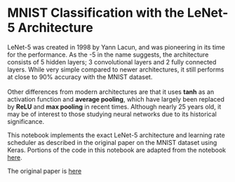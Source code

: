 # MNIST Classification with the LeNet-5 Architecture

LeNet-5 was created in 1998 by Yann Lacun, and was pioneering in its time for the performance. 
As the -5 in the name suggests, the architecture consists of 5 hidden layers; 3 convolutional layers and 2 fully connected layers. 
While very simple compared to newer architectures, it still performs at close to 90% accuracy with the MNIST dataset.  
<br>Other differences from modern architectures
are that it uses <b>tanh</b> as an activation function and <b>average pooling</b>, 
which have largely been replaced by <b>ReLU</b> and <b>max pooling</b> in recent times. 
Although nearly 25 years old, it may be of interest to those studying neural networks due to its historical significance.

This notebook implements the exact LeNet-5 architecture and learning rate scheduler as described in the original paper on the MNIST dataset using Keras. Portions of the code in this notebook are adapted from the notebook [here](https://github.com/moelgendy/deep_learning_for_vision_systems/blob/master/chapter_05/lenet_implementation_in_keras.ipynb).

The original paper is [here](http://yann.lecun.com/exdb/publis/pdf/lecun-01a.pdf)
